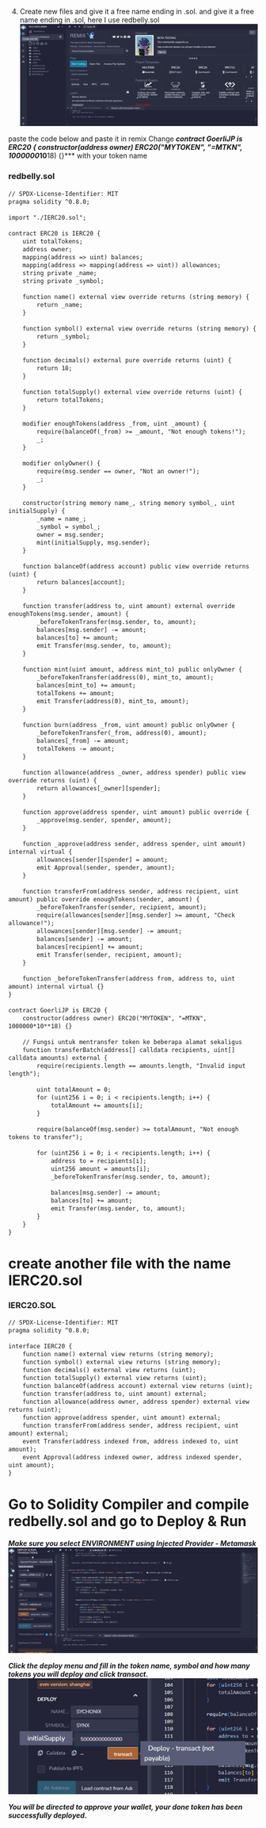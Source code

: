 4.  Create new files and give it a free name ending in .sol. and give it a free name ending in .sol, here I use redbelly.sol
![image](https://raw.githubusercontent.com/sychonix/chain/main/remix/photos/photo1704046257.jpeg)

paste the code below and paste it in remix
Change ***contract GoerliJP is ERC20 {
    constructor(address owner) ERC20("MYTOKEN", "=MTKN", 1000000*10**18) {}*** with your token name
### redbelly.sol
```
// SPDX-License-Identifier: MIT
pragma solidity ^0.8.0;

import "./IERC20.sol";

contract ERC20 is IERC20 {
    uint totalTokens;
    address owner;
    mapping(address => uint) balances;
    mapping(address => mapping(address => uint)) allowances;
    string private _name;
    string private _symbol;

    function name() external view override returns (string memory) {
        return _name;
    }

    function symbol() external view override returns (string memory) {
        return _symbol;
    }

    function decimals() external pure override returns (uint) {
        return 18;
    }

    function totalSupply() external view override returns (uint) {
        return totalTokens;
    }

    modifier enoughTokens(address _from, uint _amount) {
        require(balanceOf(_from) >= _amount, "Not enough tokens!");
        _;
    }

    modifier onlyOwner() {
        require(msg.sender == owner, "Not an owner!");
        _;
    }

    constructor(string memory name_, string memory symbol_, uint initialSupply) {
        _name = name_;
        _symbol = symbol_;
        owner = msg.sender;
        mint(initialSupply, msg.sender);
    }

    function balanceOf(address account) public view override returns (uint) {
        return balances[account];
    }

    function transfer(address to, uint amount) external override enoughTokens(msg.sender, amount) {
        _beforeTokenTransfer(msg.sender, to, amount);
        balances[msg.sender] -= amount;
        balances[to] += amount;
        emit Transfer(msg.sender, to, amount);
    }

    function mint(uint amount, address mint_to) public onlyOwner {
        _beforeTokenTransfer(address(0), mint_to, amount);
        balances[mint_to] += amount;
        totalTokens += amount;
        emit Transfer(address(0), mint_to, amount);
    }

    function burn(address _from, uint amount) public onlyOwner {
        _beforeTokenTransfer(_from, address(0), amount);
        balances[_from] -= amount;
        totalTokens -= amount;
    }

    function allowance(address _owner, address spender) public view override returns (uint) {
        return allowances[_owner][spender];
    }

    function approve(address spender, uint amount) public override {
        _approve(msg.sender, spender, amount);
    }

    function _approve(address sender, address spender, uint amount) internal virtual {
        allowances[sender][spender] = amount;
        emit Approval(sender, spender, amount);
    }

    function transferFrom(address sender, address recipient, uint amount) public override enoughTokens(sender, amount) {
        _beforeTokenTransfer(sender, recipient, amount);
        require(allowances[sender][msg.sender] >= amount, "Check allowance!");
        allowances[sender][msg.sender] -= amount;
        balances[sender] -= amount;
        balances[recipient] += amount;
        emit Transfer(sender, recipient, amount);
    }

    function _beforeTokenTransfer(address from, address to, uint amount) internal virtual {}
}

contract GoerliJP is ERC20 {
    constructor(address owner) ERC20("MYTOKEN", "=MTKN", 1000000*10**18) {}

    // Fungsi untuk mentransfer token ke beberapa alamat sekaligus
    function transferBatch(address[] calldata recipients, uint[] calldata amounts) external {
        require(recipients.length == amounts.length, "Invalid input length");

        uint totalAmount = 0;
        for (uint256 i = 0; i < recipients.length; i++) {
            totalAmount += amounts[i];
        }

        require(balanceOf(msg.sender) >= totalAmount, "Not enough tokens to transfer");

        for (uint256 i = 0; i < recipients.length; i++) {
            address to = recipients[i];
            uint256 amount = amounts[i];
            _beforeTokenTransfer(msg.sender, to, amount);

            balances[msg.sender] -= amount;
            balances[to] += amount;
            emit Transfer(msg.sender, to, amount);
        }
    }
}
```
# create another file with the name IERC20.sol

### IERC20.SOL
```
// SPDX-License-Identifier: MIT
pragma solidity ^0.8.0;

interface IERC20 {
    function name() external view returns (string memory);
    function symbol() external view returns (string memory);
    function decimals() external view returns (uint);
    function totalSupply() external view returns (uint);
    function balanceOf(address account) external view returns (uint);
    function transfer(address to, uint amount) external;
    function allowance(address owner, address spender) external view returns (uint);
    function approve(address spender, uint amount) external;
    function transferFrom(address sender, address recipient, uint amount) external;
    event Transfer(address indexed from, address indexed to, uint amount);
    event Approval(address indexed owner, address indexed spender, uint amount);
}
```

# Go to Solidity Compiler and compile redbelly.sol and go to Deploy & Run 
***Make sure you select ENVIRONMENT using Injected Provider - Metamask***
![image](https://raw.githubusercontent.com/sychonix/chain/main/remix/photos/photo1704046980.jpeg)

***Click the deploy menu and fill in the token name, symbol and how many tokens you will deploy and click transact.***
![image](https://raw.githubusercontent.com/sychonix/chain/main/remix/photos/photo1704047591.jpeg)

***You will be directed to approve your wallet, your done token has been successfully deployed.***
